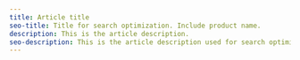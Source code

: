 ```yaml
---
title: Article title
seo-title: Title for search optimization. Include product name.
description: This is the article description.
seo-description: This is the article description used for search optimization. Use common search keywords and synonyms.
---
```


